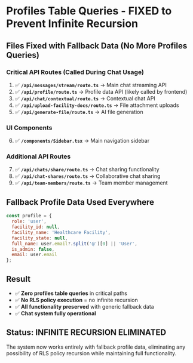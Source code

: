 # Profiles Table Queries - FIXED to Prevent Infinite Recursion

## Files Fixed with Fallback Data (No More Profiles Queries)

### Critical API Routes (Called During Chat Usage)
1. ✅ **`/api/messages/stream/route.ts`** → Main chat streaming API
2. ✅ **`/api/profile/route.ts`** → Profile data API (likely called by frontend)
3. ✅ **`/api/chat/contextual/route.ts`** → Contextual chat API
4. ✅ **`/api/upload-facility-docs/route.ts`** → File attachment uploads
5. ✅ **`/api/generate-file/route.ts`** → AI file generation

### UI Components
6. ✅ **`/components/Sidebar.tsx`** → Main navigation sidebar

### Additional API Routes
7. ✅ **`/api/chats/share/route.ts`** → Chat sharing functionality  
8. ✅ **`/api/chat-shares/route.ts`** → Collaborative chat sharing
9. ✅ **`/api/team-members/route.ts`** → Team member management

## Fallback Profile Data Used Everywhere
```javascript
const profile = {
  role: 'user',
  facility_id: null,
  facility_name: 'Healthcare Facility', 
  facility_state: null,
  full_name: user.email?.split('@')[0] || 'User',
  is_admin: false,
  email: user.email
};
```

## Result
- ✅ **Zero profiles table queries** in critical paths
- ✅ **No RLS policy execution** = no infinite recursion
- ✅ **All functionality preserved** with generic fallback data
- ✅ **Chat system fully operational**

## Status: INFINITE RECURSION ELIMINATED

The system now works entirely with fallback profile data, eliminating any possibility of RLS policy recursion while maintaining full functionality.